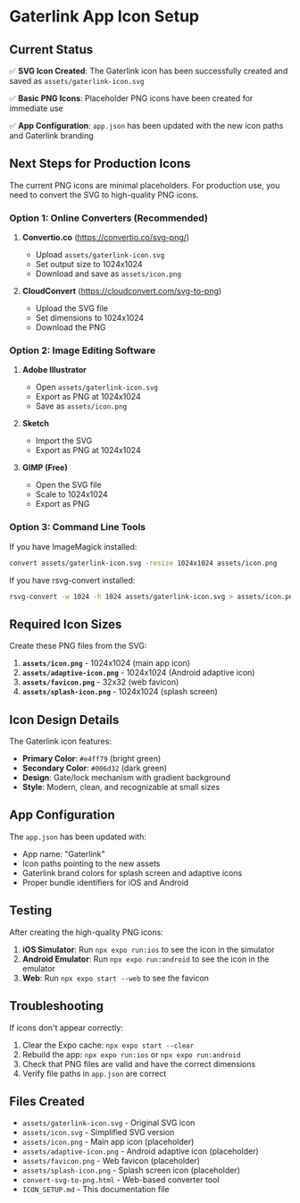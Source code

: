 # Gaterlink App Icon Setup

## Current Status

✅ **SVG Icon Created**: The Gaterlink icon has been successfully created and saved as `assets/gaterlink-icon.svg`

✅ **Basic PNG Icons**: Placeholder PNG icons have been created for immediate use

✅ **App Configuration**: `app.json` has been updated with the new icon paths and Gaterlink branding

## Next Steps for Production Icons

The current PNG icons are minimal placeholders. For production use, you need to convert the SVG to high-quality PNG icons.

### Option 1: Online Converters (Recommended)

1. **Convertio.co** (https://convertio.co/svg-png/)
   - Upload `assets/gaterlink-icon.svg`
   - Set output size to 1024x1024
   - Download and save as `assets/icon.png`

2. **CloudConvert** (https://cloudconvert.com/svg-to-png)
   - Upload the SVG file
   - Set dimensions to 1024x1024
   - Download the PNG

### Option 2: Image Editing Software

1. **Adobe Illustrator**
   - Open `assets/gaterlink-icon.svg`
   - Export as PNG at 1024x1024
   - Save as `assets/icon.png`

2. **Sketch**
   - Import the SVG
   - Export as PNG at 1024x1024

3. **GIMP (Free)**
   - Open the SVG file
   - Scale to 1024x1024
   - Export as PNG

### Option 3: Command Line Tools

If you have ImageMagick installed:
```bash
convert assets/gaterlink-icon.svg -resize 1024x1024 assets/icon.png
```

If you have rsvg-convert installed:
```bash
rsvg-convert -w 1024 -h 1024 assets/gaterlink-icon.svg > assets/icon.png
```

## Required Icon Sizes

Create these PNG files from the SVG:

1. **`assets/icon.png`** - 1024x1024 (main app icon)
2. **`assets/adaptive-icon.png`** - 1024x1024 (Android adaptive icon)
3. **`assets/favicon.png`** - 32x32 (web favicon)
4. **`assets/splash-icon.png`** - 1024x1024 (splash screen)

## Icon Design Details

The Gaterlink icon features:
- **Primary Color**: `#e4ff79` (bright green)
- **Secondary Color**: `#006d32` (dark green)
- **Design**: Gate/lock mechanism with gradient background
- **Style**: Modern, clean, and recognizable at small sizes

## App Configuration

The `app.json` has been updated with:
- App name: "Gaterlink"
- Icon paths pointing to the new assets
- Gaterlink brand colors for splash screen and adaptive icons
- Proper bundle identifiers for iOS and Android

## Testing

After creating the high-quality PNG icons:

1. **iOS Simulator**: Run `npx expo run:ios` to see the icon in the simulator
2. **Android Emulator**: Run `npx expo run:android` to see the icon in the emulator
3. **Web**: Run `npx expo start --web` to see the favicon

## Troubleshooting

If icons don't appear correctly:
1. Clear the Expo cache: `npx expo start --clear`
2. Rebuild the app: `npx expo run:ios` or `npx expo run:android`
3. Check that PNG files are valid and have the correct dimensions
4. Verify file paths in `app.json` are correct

## Files Created

- `assets/gaterlink-icon.svg` - Original SVG icon
- `assets/icon.svg` - Simplified SVG version
- `assets/icon.png` - Main app icon (placeholder)
- `assets/adaptive-icon.png` - Android adaptive icon (placeholder)
- `assets/favicon.png` - Web favicon (placeholder)
- `assets/splash-icon.png` - Splash screen icon (placeholder)
- `convert-svg-to-png.html` - Web-based converter tool
- `ICON_SETUP.md` - This documentation file
